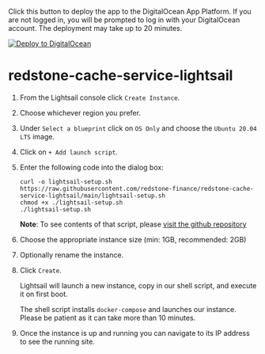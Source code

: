 Click this button to deploy the app to the DigitalOcean App Platform. If you are not logged in, you will be prompted to log in with your DigitalOcean account. The deployment may take up to 20 minutes.

[![Deploy to DigitalOcean](https://www.deploytodo.com/do-btn-blue.svg)](https://cloud.digitalocean.com/apps/new?repo=https://github.com/Lukasz2891/redstone-cache-service-digitalocean/tree/main)

# redstone-cache-service-lightsail

1. From the Lightsail console click `Create Instance`.

1. Choose whichever region you prefer.

1. Under `Select a blueprint` click on `OS Only` and choose the `Ubuntu 20.04 LTS` image.

1. Click on `+ Add launch script`.

1. Enter the following code into the dialog box:

   ```
   curl -o lightsail-setup.sh https://raw.githubusercontent.com/redstone-finance/redstone-cache-service-lightsail/main/lightsail-setup.sh
   chmod +x ./lightsail-setup.sh
   ./lightsail-setup.sh
   ```

   **Note**: To see contents of that script, please [visit the github repository](https://github.com/redstone-finance/redstone-cache-service-lightsail/blob/main/lightsail-setup.sh)

1. Choose the appropriate instance size (min: 1GB, recommended: 2GB)

1. Optionally rename the instance.

1. Click `Create`.

   Lightsail will launch a new instance, copy in our shell script, and execute it on first boot.

   The shell script installs `docker-compose` and launches our instance. Please be patient as it can take more than 10 minutes.

1. Once the instance is up and running you can navigate to its IP address to see the running site.
